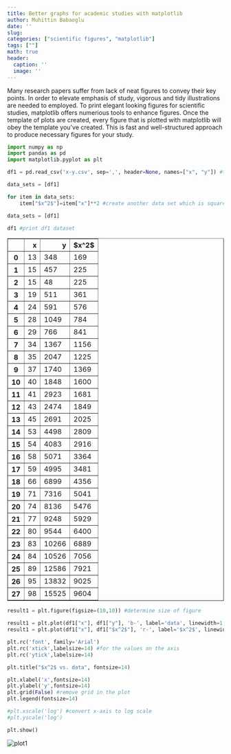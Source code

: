 ```yaml
---
title: Better graphs for academic studies with matplotlib
author: Muhittin Babaoglu
date: ''
slug: 
categories: ["scientific figures", "matplotlib"]
tags: [""]
math: true
header:
  caption: ''
  image: ''
---
```

Many research papers suffer from lack of neat figures to convey their key points. In order to elevate emphasis of study, vigorous and tidy illustrations are needed to employed. To print elegant looking figures for scientific studies, matplotlib offers numerious tools to enhance figures. Once the template of plots are created, every figure that is plotted with matplotlib will obey the template you've created. This is fast and well-structured approach to produce necessary figures for your study.

```python
import numpy as np
import pandas as pd
import matplotlib.pyplot as plt

df1 = pd.read_csv('x-y.csv', sep=',', header=None, names=["x", "y"]) #to get exemplary data set from an excel document

data_sets = [df1]

for item in data_sets:
    item["$x^2$"]=item["x"]**2 #create another data set which is square of x

data_sets = [df1]
```


```python
df1 #print df1 dataset
```




<div>
<style scoped>
    .dataframe tbody tr th:only-of-type {
        vertical-align: middle;
    }

    .dataframe tbody tr th {
        vertical-align: top;
    }

    .dataframe thead th {
        text-align: right;
    }
</style>
<table border="1" class="dataframe">
  <thead>
    <tr style="text-align: right;">
      <th></th>
      <th>x</th>
      <th>y</th>
      <th>$x^2$</th>
    </tr>
  </thead>
  <tbody>
    <tr>
      <th>0</th>
      <td>13</td>
      <td>348</td>
      <td>169</td>
    </tr>
    <tr>
      <th>1</th>
      <td>15</td>
      <td>457</td>
      <td>225</td>
    </tr>
    <tr>
      <th>2</th>
      <td>15</td>
      <td>48</td>
      <td>225</td>
    </tr>
    <tr>
      <th>3</th>
      <td>19</td>
      <td>511</td>
      <td>361</td>
    </tr>
    <tr>
      <th>4</th>
      <td>24</td>
      <td>591</td>
      <td>576</td>
    </tr>
    <tr>
      <th>5</th>
      <td>28</td>
      <td>1049</td>
      <td>784</td>
    </tr>
    <tr>
      <th>6</th>
      <td>29</td>
      <td>766</td>
      <td>841</td>
    </tr>
    <tr>
      <th>7</th>
      <td>34</td>
      <td>1367</td>
      <td>1156</td>
    </tr>
    <tr>
      <th>8</th>
      <td>35</td>
      <td>2047</td>
      <td>1225</td>
    </tr>
    <tr>
      <th>9</th>
      <td>37</td>
      <td>1740</td>
      <td>1369</td>
    </tr>
    <tr>
      <th>10</th>
      <td>40</td>
      <td>1848</td>
      <td>1600</td>
    </tr>
    <tr>
      <th>11</th>
      <td>41</td>
      <td>2923</td>
      <td>1681</td>
    </tr>
    <tr>
      <th>12</th>
      <td>43</td>
      <td>2474</td>
      <td>1849</td>
    </tr>
    <tr>
      <th>13</th>
      <td>45</td>
      <td>2691</td>
      <td>2025</td>
    </tr>
    <tr>
      <th>14</th>
      <td>53</td>
      <td>4498</td>
      <td>2809</td>
    </tr>
    <tr>
      <th>15</th>
      <td>54</td>
      <td>4083</td>
      <td>2916</td>
    </tr>
    <tr>
      <th>16</th>
      <td>58</td>
      <td>5071</td>
      <td>3364</td>
    </tr>
    <tr>
      <th>17</th>
      <td>59</td>
      <td>4995</td>
      <td>3481</td>
    </tr>
    <tr>
      <th>18</th>
      <td>66</td>
      <td>6899</td>
      <td>4356</td>
    </tr>
    <tr>
      <th>19</th>
      <td>71</td>
      <td>7316</td>
      <td>5041</td>
    </tr>
    <tr>
      <th>20</th>
      <td>74</td>
      <td>8136</td>
      <td>5476</td>
    </tr>
    <tr>
      <th>21</th>
      <td>77</td>
      <td>9248</td>
      <td>5929</td>
    </tr>
    <tr>
      <th>22</th>
      <td>80</td>
      <td>9544</td>
      <td>6400</td>
    </tr>
    <tr>
      <th>23</th>
      <td>83</td>
      <td>10266</td>
      <td>6889</td>
    </tr>
    <tr>
      <th>24</th>
      <td>84</td>
      <td>10526</td>
      <td>7056</td>
    </tr>
    <tr>
      <th>25</th>
      <td>89</td>
      <td>12586</td>
      <td>7921</td>
    </tr>
    <tr>
      <th>26</th>
      <td>95</td>
      <td>13832</td>
      <td>9025</td>
    </tr>
    <tr>
      <th>27</th>
      <td>98</td>
      <td>15525</td>
      <td>9604</td>
    </tr>
  </tbody>
</table>
</div>




```python
result1 = plt.figure(figsize=(10,10)) #determine size of figure

result1 = plt.plot(df1["x"], df1["y"], 'b-', label='data', linewidth=1, marker='o')
result1 = plt.plot(df1["x"], df1["$x^2$"], 'r-', label='$x^2$', linewidth=1, linestyle='--')

plt.rc('font', family='Arial')
plt.rc('xtick',labelsize=14) #for the values on the axis
plt.rc('ytick',labelsize=14)

plt.title("$x^2$ vs. data", fontsize=14)

plt.xlabel('x',fontsize=14)
plt.ylabel('y',fontsize=14)
plt.grid(False) #remove grid in the plot
plt.legend(fontsize=14)

#plt.xscale('log') #convert x-axis to log scale
#plt.yscale('log')

plt.show()
```


![plot1](../../img/plot1.png)